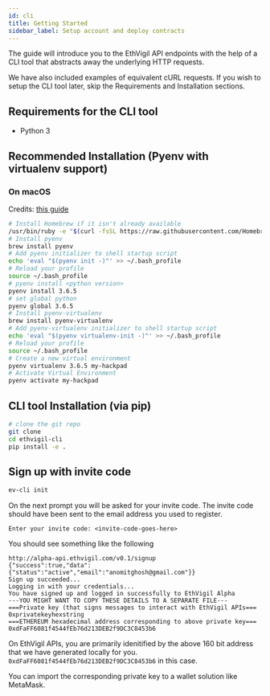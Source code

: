 ```yaml
---
id: cli
title: Getting Started
sidebar_label: Setup account and deploy contracts
---
```


The guide will introduce you to the EthVigil API endpoints with the help of a CLI tool that abstracts away the underlying HTTP requests.

We have also included examples of equivalent cURL requests. If you wish to setup the CLI tool later, skip the Requirements and Installation sections.
## Requirements for the CLI tool

* Python 3

## Recommended Installation (Pyenv with virtualenv support)

### On macOS
Credits: [this guide](https://medium.com/python-every-day/python-development-on-macos-with-pyenv-2509c694a808?)
```bash
# Install Homebrew if it isn't already available
/usr/bin/ruby -e "$(curl -fsSL https://raw.githubusercontent.com/Homebrew/install/master/install)"
# Install pyenv
brew install pyenv
# Add pyenv initializer to shell startup script
echo 'eval "$(pyenv init -)"' >> ~/.bash_profile
# Reload your profile
source ~/.bash_profile
# pyenv install <python version>
pyenv install 3.6.5
# set global python
pyenv global 3.6.5
# Install pyenv-virtualenv
brew install pyenv-virtualenv
# Add pyenv-virtualenv initializer to shell startup script
echo 'eval "$(pyenv virtualenv-init -)"' >> ~/.bash_profile
# Reload your profile
source ~/.bash_profile
# Create a new virtual environment
pyenv virtualenv 3.6.5 my-hackpad
# Activate Virtual Environment
pyenv activate my-hackpad
```

## CLI tool Installation (via pip)

```bash
# clone the git repo
git clone
cd ethvigil-cli
pip install -e .
```
## Sign up with invite code
```bash
ev-cli init
```

On the next prompt you will be asked for your invite code. The invite code should have been sent to the email address you used to register.

`Enter your invite code: <invite-code-goes-here>`

You should see something like the following

```
http://alpha-api.ethvigil.com/v0.1/signup
{"success":true,"data":{"status":"active","email":"anomitghosh@gmail.com"}}
Sign up succeeded...
Logging in with your credentials...
You have signed up and logged in successfully to EthVigil Alpha
---YOU MIGHT WANT TO COPY THESE DETAILS TO A SEPARATE FILE---
===Private key (that signs messages to interact with EthVigil APIs===
0xprivatekeyhexstring
===ETHEREUM hexadecimal address corresponding to above private key===
0xdFaFF6081f4544fEb76d213DEB2f9DC3C8453b6
```
On EthVigil APIs, you are primarily idenitified by the above 160 bit address that we have generated locally for you.
`0xdFaFF6081f4544fEb76d213DEB2f9DC3C8453b6` in this case.

You can import the corresponding private key to a wallet solution like MetaMask.
